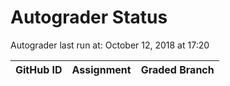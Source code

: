 # Autograder Status
Autograder last run at: October 12, 2018 at 17:20

| GitHub ID | Assignment | Graded Branch |
|-----------|------------|---------------|
